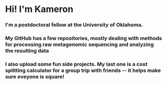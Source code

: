 # Hi! I'm Kameron
### I'm a postdoctoral fellow at the University of Oklahoma.
### My GitHub has a few repositories, mostly dealing with methods for processing raw metagenomic sequencing and analyzing the resulting data

### I also upload some fun side projects. My last one is a cost splitting calculator for a group trip with friends -- it helps make sure eveyone is square!
